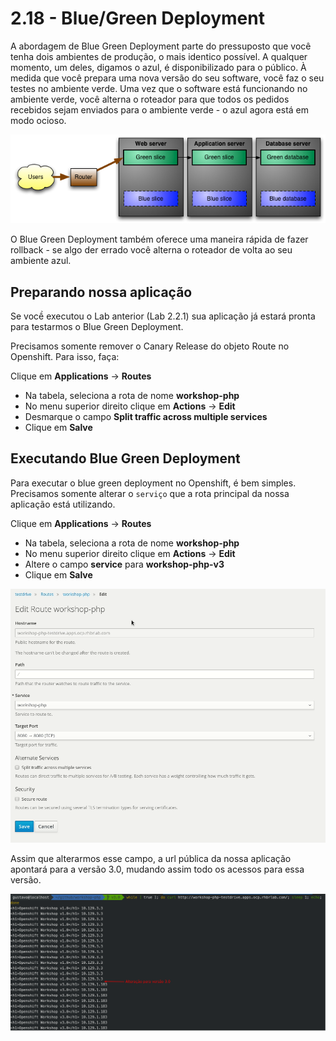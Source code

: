 # 2.18 - Blue/Green Deployment

A abordagem de Blue Green Deployment parte do pressuposto que você tenha dois ambientes de produção, o mais identico possível. A qualquer momento, um deles, digamos o azul, é disponibilizado para o público. À medida que você prepara uma nova versão do seu software, você faz o seu testes no ambiente verde. Uma vez que o software está funcionando no ambiente verde, você alterna o roteador para que todos os pedidos recebidos sejam enviados para o ambiente verde - o azul agora está em modo ocioso.

![](../.gitbook/assets/blue-green.png)

O Blue Green Deployment também oferece uma maneira rápida de fazer rollback - se algo der errado você alterna o roteador de volta ao seu ambiente azul.

## Preparando nossa aplicação

Se vocề executou o Lab anterior \(Lab 2.2.1\) sua aplicação já estará pronta para testarmos o Blue Green Deployment.

Precisamos somente remover o Canary Release do objeto Route no Openshift. Para isso, faça:

Clique em **Applications** -&gt; **Routes**

* Na tabela, seleciona a rota de nome **workshop-php**
* No menu superior direito clique em **Actions** -&gt; **Edit**
* Desmarque o campo **Split traffic across multiple services**
* Clique em **Salve**

## Executando Blue Green Deployment

Para executar o blue green deployment no Openshift, é bem simples. Precisamos somente alterar o `serviço` que a rota principal da nossa aplicação está utilizando.

Clique em **Applications** -&gt; **Routes**

* Na tabela, seleciona a rota de nome **workshop-php**
* No menu superior direito clique em **Actions** -&gt; **Edit**
* Altere o campo **service** para **workshop-php-v3**
* Clique em **Salve**

![](../.gitbook/assets/change-svc.gif)

Assim que alterarmos esse campo, a url pública da nossa aplicação apontará para a versão 3.0, mudando assim todo os acessos para essa versão.

![](../.gitbook/assets/selection_056.png)


